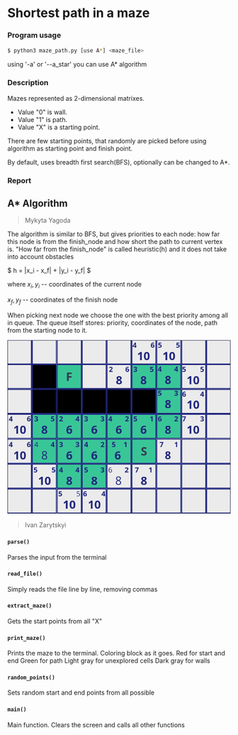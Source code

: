 # Shortest path in a maze
### Program usage
```Bash
$ python3 maze_path.py [use A*] <maze_file>
```

using '-a' or '--a_star' you can use A* algorithm

### Description
Mazes represented as 2-dimensional matrixes.
* Value "0" is wall.
* Value "1" is path.
* Value "X" is a starting point.

There are few starting points, that randomly are picked before using
algorithm as starting point and finish point.

By default, uses breadth first search(BFS), optionally can be changed to A*.

### Report
## A* Algorithm
> Mykyta Yagoda

The algorithm is similar to BFS, but gives priorities to each node: how far this node is from the finish_node and how short the path to current vertex is. "How far from the finish_node" is called heuristic(h) and it does not take into account obstacles

$ h = |x_i - x_f| + |y_i - y_f| $

where $x_i, y_i$ -- coordinates of the current node

$x_f, y_f$ -- coordinates of the finish node

When picking next node we choose the one with the best priority among all in queue.
The queue itself stores: priority, coordinates of the node, path from the starting node to it.

![alt text](image.png)


> Ivan Zarytskyi
#### ``parse()``
Parses the input from the terminal
#### ``read_file()``
Simply reads the file line by line, removing commas
#### ``extract_maze()``
Gets the start points from all "X"
#### ``print_maze()``
Prints the maze to the terminal. Coloring block as it goes.
Red for start and end
Green for path
Light gray for unexplored cells
Dark gray for walls
#### ``random_points()``
Sets random start and end points from all possible
#### ``main()``
Main function. Clears the screen and calls all other functions